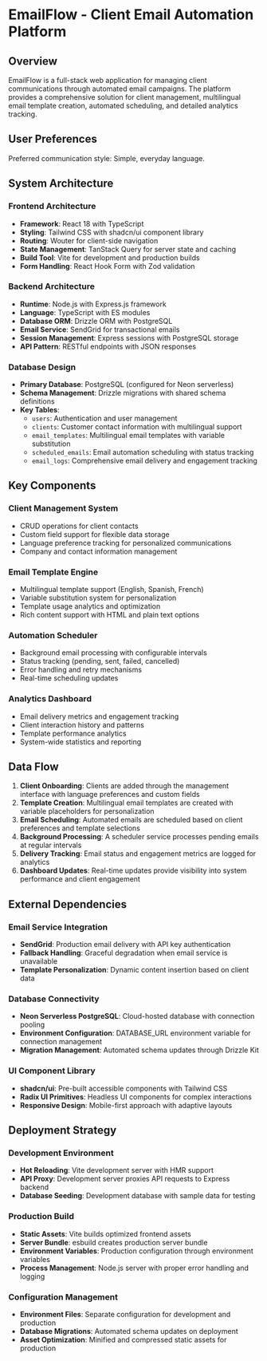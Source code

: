 # EmailFlow - Client Email Automation Platform

## Overview

EmailFlow is a full-stack web application for managing client communications through automated email campaigns. The platform provides a comprehensive solution for client management, multilingual email template creation, automated scheduling, and detailed analytics tracking.

## User Preferences

Preferred communication style: Simple, everyday language.

## System Architecture

### Frontend Architecture
- **Framework**: React 18 with TypeScript
- **Styling**: Tailwind CSS with shadcn/ui component library
- **Routing**: Wouter for client-side navigation
- **State Management**: TanStack Query for server state and caching
- **Build Tool**: Vite for development and production builds
- **Form Handling**: React Hook Form with Zod validation

### Backend Architecture
- **Runtime**: Node.js with Express.js framework
- **Language**: TypeScript with ES modules
- **Database ORM**: Drizzle ORM with PostgreSQL
- **Email Service**: SendGrid for transactional emails
- **Session Management**: Express sessions with PostgreSQL storage
- **API Pattern**: RESTful endpoints with JSON responses

### Database Design
- **Primary Database**: PostgreSQL (configured for Neon serverless)
- **Schema Management**: Drizzle migrations with shared schema definitions
- **Key Tables**:
  - `users`: Authentication and user management
  - `clients`: Customer contact information with multilingual support
  - `email_templates`: Multilingual email templates with variable substitution
  - `scheduled_emails`: Email automation scheduling with status tracking
  - `email_logs`: Comprehensive email delivery and engagement tracking

## Key Components

### Client Management System
- CRUD operations for client contacts
- Custom field support for flexible data storage
- Language preference tracking for personalized communications
- Company and contact information management

### Email Template Engine
- Multilingual template support (English, Spanish, French)
- Variable substitution system for personalization
- Template usage analytics and optimization
- Rich content support with HTML and plain text options

### Automation Scheduler
- Background email processing with configurable intervals
- Status tracking (pending, sent, failed, cancelled)
- Error handling and retry mechanisms
- Real-time scheduling updates

### Analytics Dashboard
- Email delivery metrics and engagement tracking
- Client interaction history and patterns
- Template performance analytics
- System-wide statistics and reporting

## Data Flow

1. **Client Onboarding**: Clients are added through the management interface with language preferences and custom fields
2. **Template Creation**: Multilingual email templates are created with variable placeholders for personalization
3. **Email Scheduling**: Automated emails are scheduled based on client preferences and template selections
4. **Background Processing**: A scheduler service processes pending emails at regular intervals
5. **Delivery Tracking**: Email status and engagement metrics are logged for analytics
6. **Dashboard Updates**: Real-time updates provide visibility into system performance and client engagement

## External Dependencies

### Email Service Integration
- **SendGrid**: Production email delivery with API key authentication
- **Fallback Handling**: Graceful degradation when email service is unavailable
- **Template Personalization**: Dynamic content insertion based on client data

### Database Connectivity
- **Neon Serverless PostgreSQL**: Cloud-hosted database with connection pooling
- **Environment Configuration**: DATABASE_URL environment variable for connection management
- **Migration Management**: Automated schema updates through Drizzle Kit

### UI Component Library
- **shadcn/ui**: Pre-built accessible components with Tailwind CSS
- **Radix UI Primitives**: Headless UI components for complex interactions
- **Responsive Design**: Mobile-first approach with adaptive layouts

## Deployment Strategy

### Development Environment
- **Hot Reloading**: Vite development server with HMR support
- **API Proxy**: Development server proxies API requests to Express backend
- **Database Seeding**: Development database with sample data for testing

### Production Build
- **Static Assets**: Vite builds optimized frontend assets
- **Server Bundle**: esbuild creates production server bundle
- **Environment Variables**: Production configuration through environment variables
- **Process Management**: Node.js server with proper error handling and logging

### Configuration Management
- **Environment Files**: Separate configuration for development and production
- **Database Migrations**: Automated schema updates on deployment
- **Asset Optimization**: Minified and compressed static assets for production